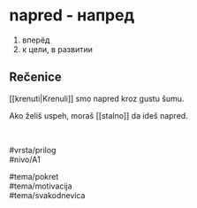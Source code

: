 # napred - напред

1. вперёд
2. к цели, в развитии

## Rečenice

[[krenuti|Krenuli]] smo napred kroz gustu šumu.

Ako želiš uspeh, moraš [[stalno]] da ideš napred.

<br>

#vrsta/prilog  
#nivo/A1  

#tema/pokret  
#tema/motivacija  
#tema/svakodnevica  
